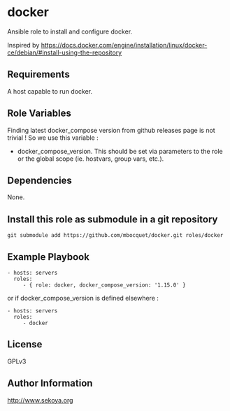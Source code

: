 # docker

Ansible role to install and configure docker.

Inspired by https://docs.docker.com/engine/installation/linux/docker-ce/debian/#install-using-the-repository

## Requirements

A host capable to run docker.

## Role Variables

Finding latest docker_compose version from github releases page is not trivial ! So we use this variable :
- docker_compose_version.
  This should be set via parameters to the role or the global scope (ie. hostvars, group vars, etc.).

## Dependencies

None.

## Install this role as submodule in a git repository

`git submodule add https://github.com/mbocquet/docker.git roles/docker`

## Example Playbook

    - hosts: servers
      roles:
         - { role: docker, docker_compose_version: '1.15.0' }

or if docker_compose_version is defined elsewhere :

    - hosts: servers
      roles:
         - docker

## License

GPLv3

## Author Information

http://www.sekoya.org

